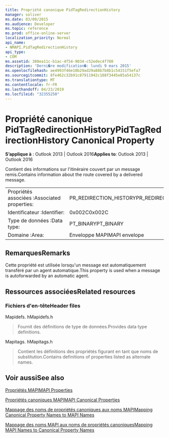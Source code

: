```yaml
---
title: Propriété canonique PidTagRedirectionHistory
manager: soliver
ms.date: 03/09/2015
ms.audience: Developer
ms.topic: reference
ms.prod: office-online-server
localization_priority: Normal
api_name:
- NMAPI.PidTagRedirectionHistory
api_type:
- COM
ms.assetid: 380ea11c-b1ac-4f54-9034-c52edec4f700
description: 'Derni�re modification�: lundi 9 mars 2015'
ms.openlocfilehash: ae4993f46e10b29ad29a88b7b8b1c54151f5efa7
ms.sourcegitcommit: 8fe462c32b91c87911942c188f3445e85a54137c
ms.translationtype: MT
ms.contentlocale: fr-FR
ms.lasthandoff: 04/23/2019
ms.locfileid: "32355250"
---
```

# <a name="pidtagredirectionhistory-canonical-property"></a><span data-ttu-id="64ce0-103">Propriété canonique PidTagRedirectionHistory</span><span class="sxs-lookup"><span data-stu-id="64ce0-103">PidTagRedirectionHistory Canonical Property</span></span>

  
  
<span data-ttu-id="64ce0-104">**S’applique à** : Outlook 2013 | Outlook 2016</span><span class="sxs-lookup"><span data-stu-id="64ce0-104">**Applies to**: Outlook 2013 | Outlook 2016</span></span> 
  
<span data-ttu-id="64ce0-105">Contient des informations sur l'itinéraire couvert par un message remis.</span><span class="sxs-lookup"><span data-stu-id="64ce0-105">Contains information about the route covered by a delivered message.</span></span>
  
|||
|:-----|:-----|
|<span data-ttu-id="64ce0-106">Propriétés associées :</span><span class="sxs-lookup"><span data-stu-id="64ce0-106">Associated properties:</span></span>  <br/> |<span data-ttu-id="64ce0-107">PR_REDIRECTION_HISTORY</span><span class="sxs-lookup"><span data-stu-id="64ce0-107">PR_REDIRECTION_HISTORY</span></span>  <br/> |
|<span data-ttu-id="64ce0-108">Identificateur :</span><span class="sxs-lookup"><span data-stu-id="64ce0-108">Identifier:</span></span>  <br/> |<span data-ttu-id="64ce0-109">0x002C</span><span class="sxs-lookup"><span data-stu-id="64ce0-109">0x002C</span></span>  <br/> |
|<span data-ttu-id="64ce0-110">Type de données :</span><span class="sxs-lookup"><span data-stu-id="64ce0-110">Data type:</span></span>  <br/> |<span data-ttu-id="64ce0-111">PT_BINARY</span><span class="sxs-lookup"><span data-stu-id="64ce0-111">PT_BINARY</span></span>  <br/> |
|<span data-ttu-id="64ce0-112">Domaine :</span><span class="sxs-lookup"><span data-stu-id="64ce0-112">Area:</span></span>  <br/> |<span data-ttu-id="64ce0-113">Enveloppe MAPI</span><span class="sxs-lookup"><span data-stu-id="64ce0-113">MAPI envelope</span></span>  <br/> |
   
## <a name="remarks"></a><span data-ttu-id="64ce0-114">Remarques</span><span class="sxs-lookup"><span data-stu-id="64ce0-114">Remarks</span></span>

<span data-ttu-id="64ce0-115">Cette propriété est utilisée lorsqu'un message est automatiquement transféré par un agent automatique.</span><span class="sxs-lookup"><span data-stu-id="64ce0-115">This property is used when a message is autoforwarded by an automatic agent.</span></span>
  
## <a name="related-resources"></a><span data-ttu-id="64ce0-116">Ressources associées</span><span class="sxs-lookup"><span data-stu-id="64ce0-116">Related resources</span></span>

### <a name="header-files"></a><span data-ttu-id="64ce0-117">Fichiers d'en-tête</span><span class="sxs-lookup"><span data-stu-id="64ce0-117">Header files</span></span>

<span data-ttu-id="64ce0-118">Mapidefs. h</span><span class="sxs-lookup"><span data-stu-id="64ce0-118">Mapidefs.h</span></span>
  
> <span data-ttu-id="64ce0-119">Fournit des définitions de type de données.</span><span class="sxs-lookup"><span data-stu-id="64ce0-119">Provides data type definitions.</span></span>
    
<span data-ttu-id="64ce0-120">Mapitags. h</span><span class="sxs-lookup"><span data-stu-id="64ce0-120">Mapitags.h</span></span>
  
> <span data-ttu-id="64ce0-121">Contient les définitions des propriétés figurant en tant que noms de substitution.</span><span class="sxs-lookup"><span data-stu-id="64ce0-121">Contains definitions of properties listed as alternate names.</span></span>
    
## <a name="see-also"></a><span data-ttu-id="64ce0-122">Voir aussi</span><span class="sxs-lookup"><span data-stu-id="64ce0-122">See also</span></span>



[<span data-ttu-id="64ce0-123">Propriétés MAPI</span><span class="sxs-lookup"><span data-stu-id="64ce0-123">MAPI Properties</span></span>](mapi-properties.md)
  
[<span data-ttu-id="64ce0-124">Propriétés canoniques MAPI</span><span class="sxs-lookup"><span data-stu-id="64ce0-124">MAPI Canonical Properties</span></span>](mapi-canonical-properties.md)
  
[<span data-ttu-id="64ce0-125">Mappage des noms de propriétés canoniques aux noms MAPI</span><span class="sxs-lookup"><span data-stu-id="64ce0-125">Mapping Canonical Property Names to MAPI Names</span></span>](mapping-canonical-property-names-to-mapi-names.md)
  
[<span data-ttu-id="64ce0-126">Mappage des noms MAPI aux noms de propriétés canoniques</span><span class="sxs-lookup"><span data-stu-id="64ce0-126">Mapping MAPI Names to Canonical Property Names</span></span>](mapping-mapi-names-to-canonical-property-names.md)

